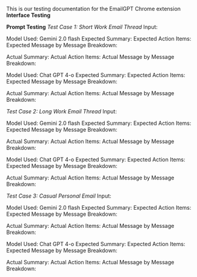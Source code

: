 This is our testing documentation for the EmailGPT Chrome extension
**Interface Testing**



**Prompt Testing**
*Test Case 1: Short Work Email Thread*
Input:


Model Used: Gemini 2.0 flash
Expected Summary:
Expected Action Items:
Expected Message by Message Breakdown:

Actual Summary:
Actual Action Items:
Actual Message by Message Breakdown:


Model Used: Chat GPT 4-o
Expected Summary:
Expected Action Items:
Expected Message by Message Breakdown:

Actual Summary:
Actual Action Items:
Actual Message by Message Breakdown:

*Test Case 2: Long Work Email Thread*
Input:

Model Used: Gemini 2.0 flash
Expected Summary:
Expected Action Items:
Expected Message by Message Breakdown:

Actual Summary:
Actual Action Items:
Actual Message by Message Breakdown:


Model Used: Chat GPT 4-o
Expected Summary:
Expected Action Items:
Expected Message by Message Breakdown:

Actual Summary:
Actual Action Items:
Actual Message by Message Breakdown:


*Test Case 3: Casual Personal Email*
Input:

Model Used: Gemini 2.0 flash
Expected Summary:
Expected Action Items:
Expected Message by Message Breakdown:

Actual Summary:
Actual Action Items:
Actual Message by Message Breakdown:


Model Used: Chat GPT 4-o
Expected Summary:
Expected Action Items:
Expected Message by Message Breakdown:

Actual Summary:
Actual Action Items:
Actual Message by Message Breakdown:
